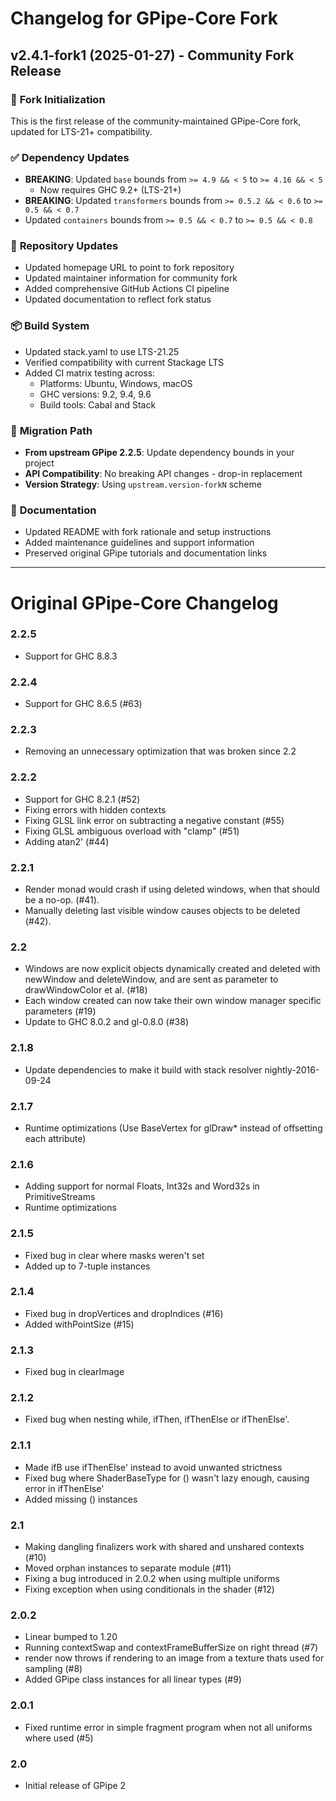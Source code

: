 # Changelog for GPipe-Core Fork

## v2.4.1-fork1 (2025-01-27) - Community Fork Release

### 🎉 **Fork Initialization**
This is the first release of the community-maintained GPipe-Core fork, updated for LTS-21+ compatibility.

### ✅ **Dependency Updates** 
- **BREAKING**: Updated `base` bounds from `>= 4.9 && < 5` to `>= 4.16 && < 5`
  - Now requires GHC 9.2+ (LTS-21+)
- **BREAKING**: Updated `transformers` bounds from `>= 0.5.2 && < 0.6` to `>= 0.5 && < 0.7`
- Updated `containers` bounds from `>= 0.5 && < 0.7` to `>= 0.5 && < 0.8`

### 🔧 **Repository Updates**
- Updated homepage URL to point to fork repository
- Updated maintainer information for community fork
- Added comprehensive GitHub Actions CI pipeline
- Updated documentation to reflect fork status

### 📦 **Build System**
- Updated stack.yaml to use LTS-21.25
- Verified compatibility with current Stackage LTS
- Added CI matrix testing across:
  - Platforms: Ubuntu, Windows, macOS  
  - GHC versions: 9.2, 9.4, 9.6
  - Build tools: Cabal and Stack

### 🎯 **Migration Path**
- **From upstream GPipe 2.2.5**: Update dependency bounds in your project
- **API Compatibility**: No breaking API changes - drop-in replacement
- **Version Strategy**: Using `upstream.version-forkN` scheme

### 📖 **Documentation**
- Updated README with fork rationale and setup instructions
- Added maintenance guidelines and support information  
- Preserved original GPipe tutorials and documentation links

---

# Original GPipe-Core Changelog

### 2.2.5

- Support for GHC 8.8.3

### 2.2.4

- Support for GHC 8.6.5 (#63)

### 2.2.3

- Removing an unnecessary optimization that was broken since 2.2

### 2.2.2

- Support for GHC 8.2.1 (#52)
- Fixing errors with hidden contexts
- Fixing GLSL link error on subtracting a negative constant (#55)
- Fixing GLSL ambiguous overload with "clamp" (#51)
- Adding atan2' (#44)

### 2.2.1

- Render monad would crash if using deleted windows, when that should be a no-op. (#41).
- Manually deleting last visible window causes objects to be deleted (#42).

### 2.2

- Windows are now explicit objects dynamically created and deleted with newWindow and deleteWindow, and are sent as parameter to drawWindowColor et al. (#18)
- Each window created can now take their own window manager specific parameters (#19)
- Update to GHC 8.0.2 and gl-0.8.0 (#38)

### 2.1.8

- Update dependencies to make it build with stack resolver nightly-2016-09-24

### 2.1.7

- Runtime optimizations (Use BaseVertex for glDraw* instead of offsetting each attribute)

### 2.1.6

- Adding support for normal Floats, Int32s and Word32s in PrimitiveStreams
- Runtime optimizations

### 2.1.5

- Fixed bug in clear where masks weren't set
- Added up to 7-tuple instances

### 2.1.4

- Fixed bug in dropVertices and dropIndices (#16)
- Added withPointSize (#15)

### 2.1.3

- Fixed bug in clearImage

### 2.1.2

- Fixed bug when nesting while, ifThen, ifThenElse or ifThenElse'.

### 2.1.1

- Made ifB use ifThenElse' instead to avoid unwanted strictness
- Fixed bug where ShaderBaseType for () wasn't lazy enough, causing error in ifThenElse'
- Added missing () instances

### 2.1

- Making dangling finalizers work with shared and unshared contexts (#10)
- Moved orphan instances to separate module (#11)
- Fixing a bug introduced in 2.0.2 when using multiple uniforms
- Fixing exception when using conditionals in the shader (#12)

### 2.0.2

- Linear bumped to 1.20
- Running contextSwap and contextFrameBufferSize on right thread (#7)
- render now throws if rendering to an image from a texture thats used for sampling (#8)
- Added GPipe class instances for all linear types (#9)

### 2.0.1

- Fixed runtime error in simple fragment program when not all uniforms where used (#5)

### 2.0

- Initial release of GPipe 2
